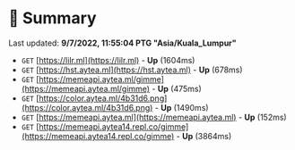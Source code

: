 # 📖 Summary
Last updated: **9/7/2022, 11:55:04 PTG "Asia/Kuala_Lumpur"**

- `GET` [https://lilr.ml](https://lilr.ml) - **Up** (1604ms)
- `GET` [https://hst.aytea.ml](https://hst.aytea.ml) - **Up** (678ms)
- `GET` [https://memeapi.aytea.ml/gimme](https://memeapi.aytea.ml/gimme) - **Up** (475ms)
- `GET` [https://color.aytea.ml/4b31d6.png](https://color.aytea.ml/4b31d6.png) - **Up** (1490ms)
- `GET` [https://memeapi.aytea.ml](https://memeapi.aytea.ml) - **Up** (152ms)
- `GET` [https://memeapi.aytea14.repl.co/gimme](https://memeapi.aytea14.repl.co/gimme) - **Up** (3864ms)

